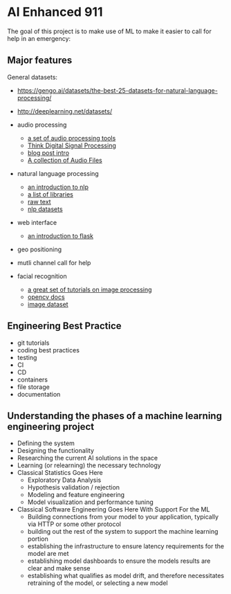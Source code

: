 # AI Enhanced 911

The goal of this project is to make use of ML to make it easier to call for help in an emergency:

## Major features

General datasets:

* https://gengo.ai/datasets/the-best-25-datasets-for-natural-language-processing/ 
* http://deeplearning.net/datasets/

* audio processing 
	* [a set of audio processing tools](https://github.com/faroit/awesome-python-scientific-audio)
	* [Think Digital Signal Processing](http://greenteapress.com/thinkdsp/html/index.html)
	* [blog post intro](https://www.pythonforengineers.com/audio-and-digital-signal-processingdsp-in-python/)
	* [A collection of Audio Files](https://github.com/rosuH/YSL)
* natural language processing
	* [an introduction to nlp](https://www.nltk.org/book/)
	* [a list of libraries](https://github.com/keon/awesome-nlp#user-content-python)
	* [raw text](https://www.gutenberg.org/)
	* [nlp datasets](https://github.com/niderhoff/nlp-datasets)
* web interface
	* [an introduction to flask](https://blog.miguelgrinberg.com/post/the-flask-mega-tutorial-part-i-hello-world)
* geo positioning
* mutli channel call for help
* facial recognition
	* [a great set of tutorials on image processing](https://www.pyimagesearch.com/)
	* [opencv docs](https://docs.opencv.org/3.0-beta/doc/py_tutorials/py_tutorials.html)
	* [image dataset](https://gengo.ai/datasets/20-best-image-datasets-for-computer-vision/)

## Engineering Best Practice

* git tutorials
* coding best practices
* testing
* CI
* CD
* containers
* file storage
* documentation

## Understanding the phases of a machine learning engineering project

* Defining the system
* Designing the functionality
* Researching the current AI solutions in the space
* Learning (or relearning) the necessary technology
* Classical Statistics Goes Here
	* Exploratory Data Analysis
	* Hypothesis validation / rejection
	* Modeling and feature engineering
	* Model visualization and performance tuning
* Classical Software Engineering Goes Here With Support For the ML
	* Building connections from your model to your application, typically via HTTP or some other protocol
	* building out the rest of the system to support the machine learning portion
	* establishing the infrastructure to ensure latency requirements for the model are met
	* establishing model dashboards to ensure the models results are clear and make sense
	* establishing what qualifies as model drift, and therefore necessitates retraining of the model, or selecting a new model

